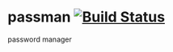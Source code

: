 # passman [![Build Status](https://travis-ci.org/dbubel/passman.svg?branch=master)](https://travis-ci.org/dbubel/passman)
password manager
